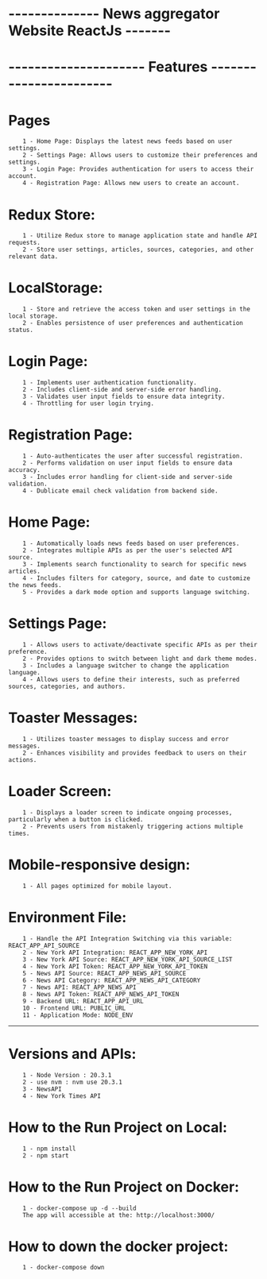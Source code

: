 
# -------------- News aggregator Website ReactJs -------

# --------------------- Features -----------------------

# Pages
        1 - Home Page: Displays the latest news feeds based on user settings.
        2 - Settings Page: Allows users to customize their preferences and settings.
        3 - Login Page: Provides authentication for users to access their account.
        4 - Registration Page: Allows new users to create an account.
# Redux Store:
        1 - Utilize Redux store to manage application state and handle API requests.
        2 - Store user settings, articles, sources, categories, and other relevant data.

# LocalStorage:
        1 - Store and retrieve the access token and user settings in the local storage.
        2 - Enables persistence of user preferences and authentication status.

# Login Page:
        1 - Implements user authentication functionality.
        2 - Includes client-side and server-side error handling.
        3 - Validates user input fields to ensure data integrity.
        4 - Throttling for user login trying.

# Registration Page:
        1 - Auto-authenticates the user after successful registration.
        2 - Performs validation on user input fields to ensure data accuracy.
        3 - Includes error handling for client-side and server-side validation.
        4 - Dublicate email check validation from backend side.

# Home Page:
        1 - Automatically loads news feeds based on user preferences.
        2 - Integrates multiple APIs as per the user's selected API source.
        3 - Implements search functionality to search for specific news articles.
        4 - Includes filters for category, source, and date to customize the news feeds.
        5 - Provides a dark mode option and supports language switching.

# Settings Page:
        1 - Allows users to activate/deactivate specific APIs as per their preference.
        2 - Provides options to switch between light and dark theme modes.
        3 - Includes a language switcher to change the application language.
        4 - Allows users to define their interests, such as preferred sources, categories, and authors.

# Toaster Messages:
        1 - Utilizes toaster messages to display success and error messages.
        2 - Enhances visibility and provides feedback to users on their actions.

# Loader Screen:
        1 - Displays a loader screen to indicate ongoing processes, particularly when a button is clicked.
        2 - Prevents users from mistakenly triggering actions multiple times.

# Mobile-responsive design:
        1 - All pages optimized for mobile layout.

# Environment File:
        1 - Handle the API Integration Switching via this variable: REACT_APP_API_SOURCE
        2 - New York API Integration: REACT_APP_NEW_YORK_API
        3 - New York API Source: REACT_APP_NEW_YORK_API_SOURCE_LIST
        4 - New York API Token: REACT_APP_NEW_YORK_API_TOKEN
        5 - News API Source: REACT_APP_NEWS_API_SOURCE
        6 - News API Category: REACT_APP_NEWS_API_CATEGORY
        7 - News API: REACT_APP_NEWS_API
        8 - News API Token: REACT_APP_NEWS_API_TOKEN
        9 - Backend URL: REACT_APP_API_URL
        10 - Frontend URL: PUBLIC_URL
        11 - Application Mode: NODE_ENV
 
------------------------------------------------------------------------

# Versions and APIs:

        1 - Node Version : 20.3.1
        2 - use nvm : nvm use 20.3.1
        3 - NewsAPI
        4 - New York Times API

# How to the Run Project on Local:

        1 - npm install
        2 - npm start

# How to the Run Project on Docker:

        1 - docker-compose up -d --build
		The app will accessible at the: http://localhost:3000/

# How to down the docker project:

        1 - docker-compose down

